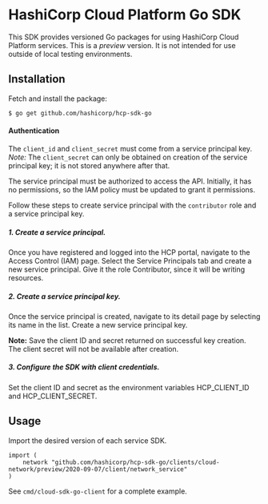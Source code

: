 # HashiCorp Cloud Platform Go SDK 

This SDK provides versioned Go packages for using HashiCorp Cloud Platform services. This is a *preview* version. It is not intended for use outside of local testing environments.

## Installation

Fetch and install the package:
```
$ go get github.com/hashicorp/hcp-sdk-go
```

#### Authentication
The `client_id` and `client_secret` must come from a service principal key. *Note:* The `client_secret` can only be obtained on creation of the service principal key; it is not stored anywhere after that.

The service principal must be authorized to access the API. Initially, it has no permissions, so the IAM policy must be updated to grant it permissions.

Follow these steps to create service principal with the `contributor` role and a service principal key.

##### 1. Create a service principal.

Once you have registered and logged into the HCP portal, navigate to the Access Control (IAM) page. Select the Service Principals tab and create a new service principal. Give it the role Contributor, since it will be writing resources.

##### 2. Create a service principal key.

Once the service principal is created, navigate to its detail page by selecting its name in the list. Create a new service principal key.

**Note:** Save the client ID and secret returned on successful key creation. The client secret will not be available after creation.

##### 3. Configure the SDK with client credentials.

Set the client ID and secret as the environment variables HCP_CLIENT_ID and HCP_CLIENT_SECRET.

## Usage

Import the desired version of each service SDK.
```
import (
	network "github.com/hashicorp/hcp-sdk-go/clients/cloud-network/preview/2020-09-07/client/network_service"
)
```

See `cmd/cloud-sdk-go-client` for a complete example.
